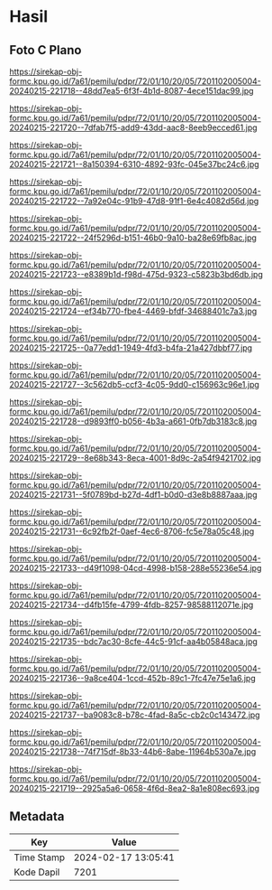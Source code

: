 # Hasil

## Foto C Plano

https://sirekap-obj-formc.kpu.go.id/7a61/pemilu/pdpr/72/01/10/20/05/7201102005004-20240215-221718--48dd7ea5-6f3f-4b1d-8087-4ece151dac99.jpg

https://sirekap-obj-formc.kpu.go.id/7a61/pemilu/pdpr/72/01/10/20/05/7201102005004-20240215-221720--7dfab7f5-add9-43dd-aac8-8eeb9ecced61.jpg

https://sirekap-obj-formc.kpu.go.id/7a61/pemilu/pdpr/72/01/10/20/05/7201102005004-20240215-221721--8a150394-6310-4892-93fc-045e37bc24c6.jpg

https://sirekap-obj-formc.kpu.go.id/7a61/pemilu/pdpr/72/01/10/20/05/7201102005004-20240215-221722--7a92e04c-91b9-47d8-91f1-6e4c4082d56d.jpg

https://sirekap-obj-formc.kpu.go.id/7a61/pemilu/pdpr/72/01/10/20/05/7201102005004-20240215-221722--24f5296d-b151-46b0-9a10-ba28e69fb8ac.jpg

https://sirekap-obj-formc.kpu.go.id/7a61/pemilu/pdpr/72/01/10/20/05/7201102005004-20240215-221723--e8389b1d-f98d-475d-9323-c5823b3bd6db.jpg

https://sirekap-obj-formc.kpu.go.id/7a61/pemilu/pdpr/72/01/10/20/05/7201102005004-20240215-221724--ef34b770-fbe4-4469-bfdf-34688401c7a3.jpg

https://sirekap-obj-formc.kpu.go.id/7a61/pemilu/pdpr/72/01/10/20/05/7201102005004-20240215-221725--0a77edd1-1949-4fd3-b4fa-21a427dbbf77.jpg

https://sirekap-obj-formc.kpu.go.id/7a61/pemilu/pdpr/72/01/10/20/05/7201102005004-20240215-221727--3c562db5-ccf3-4c05-9dd0-c156963c96e1.jpg

https://sirekap-obj-formc.kpu.go.id/7a61/pemilu/pdpr/72/01/10/20/05/7201102005004-20240215-221728--d9893ff0-b056-4b3a-a661-0fb7db3183c8.jpg

https://sirekap-obj-formc.kpu.go.id/7a61/pemilu/pdpr/72/01/10/20/05/7201102005004-20240215-221729--8e68b343-8eca-4001-8d9c-2a54f9421702.jpg

https://sirekap-obj-formc.kpu.go.id/7a61/pemilu/pdpr/72/01/10/20/05/7201102005004-20240215-221731--5f0789bd-b27d-4df1-b0d0-d3e8b8887aaa.jpg

https://sirekap-obj-formc.kpu.go.id/7a61/pemilu/pdpr/72/01/10/20/05/7201102005004-20240215-221731--6c92fb2f-0aef-4ec6-8706-fc5e78a05c48.jpg

https://sirekap-obj-formc.kpu.go.id/7a61/pemilu/pdpr/72/01/10/20/05/7201102005004-20240215-221733--d49f1098-04cd-4998-b158-288e55236e54.jpg

https://sirekap-obj-formc.kpu.go.id/7a61/pemilu/pdpr/72/01/10/20/05/7201102005004-20240215-221734--d4fb15fe-4799-4fdb-8257-98588112071e.jpg

https://sirekap-obj-formc.kpu.go.id/7a61/pemilu/pdpr/72/01/10/20/05/7201102005004-20240215-221735--bdc7ac30-8cfe-44c5-91cf-aa4b05848aca.jpg

https://sirekap-obj-formc.kpu.go.id/7a61/pemilu/pdpr/72/01/10/20/05/7201102005004-20240215-221736--9a8ce404-1ccd-452b-89c1-7fc47e75e1a6.jpg

https://sirekap-obj-formc.kpu.go.id/7a61/pemilu/pdpr/72/01/10/20/05/7201102005004-20240215-221737--ba9083c8-b78c-4fad-8a5c-cb2c0c143472.jpg

https://sirekap-obj-formc.kpu.go.id/7a61/pemilu/pdpr/72/01/10/20/05/7201102005004-20240215-221738--74f715df-8b33-44b6-8abe-11964b530a7e.jpg

https://sirekap-obj-formc.kpu.go.id/7a61/pemilu/pdpr/72/01/10/20/05/7201102005004-20240215-221719--2925a5a6-0658-4f6d-8ea2-8a1e808ec693.jpg


## Metadata

| Key        | Value               |
| ---------- | ------------------- |
| Time Stamp | 2024-02-17 13:05:41 |
| Kode Dapil | 7201                |



